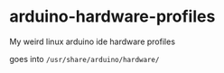 # arduino-hardware-profiles

My weird linux arduino ide hardware profiles


goes into `/usr/share/arduino/hardware/`
